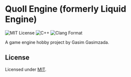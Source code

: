 # Quoll Engine (formerly Liquid Engine)

![MIT License](https://img.shields.io/badge/license-MIT-blue.svg?style=flat) ![C++](https://img.shields.io/badge/language-C++-orange.svg?style=flat) ![Clang Format](https://img.shields.io/badge/formatter-Clang--Format-red.svg?style=flat)

A game engine hobby project by Gasim Gasimzada.

## License

Licensed under [MIT](./LICENSE).
